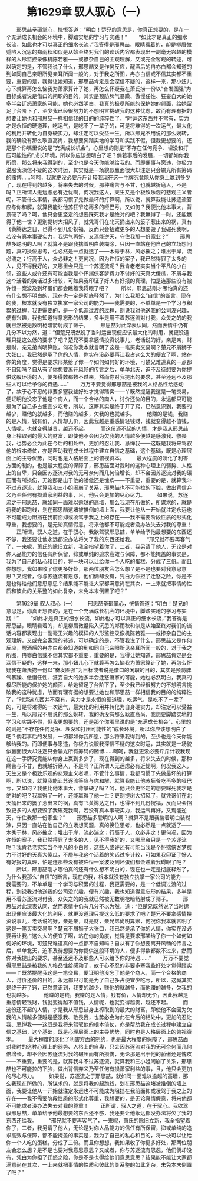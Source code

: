 # 　　第1629章 驭人驭心（一）
　　邢思喆拳砸掌心，恍悟答道：“明白！楚兄的意思是，你真正想要的，是在一个充满成长机会的环境中，脚踏实地的学习与实践！”
　　“如此才是真正的细水长流，如此也才可以真正的细水长流，”我答得是邢思喆，眼睛看着的，却是柳眉微蹙陷入沉思的郑雨秋和似是从始至终对我们的谈话内容都表现出一副毫无兴趣的模样的人形监控录像机陈若雅——或掺杂自己的主观理解，又或完全客观的转述，可以确定的是，不管我说了什么，邢思喆又是作何反应，醒酒后的冉亦白都会知道的到如同自己亲眼所见亲耳所闻一般的，对于我之所图，冉亦白信或不信其实都不重要，重要的是，我得让她知道，邢思喆肯定是会深信不疑的，这样一来，那小妞儿心下就算再怎么恼我为萧家算计了她，再怎么怀疑我在萧氏捞一份以“奋发图强”为目标或者说是借口的闲职的目的，其实是预防脾气暴躁、傲慢任性、狂妄自大的她多半会迁怒萧家的可能，她也必然明白，我真的极尽所能的保护她的颜面，给她留足了台阶下了，至少我已经很努力的不想明言挑破我的这种忧虑，故而有理有据的想要让她也和邢思喆一样相信我的目的的纯粹性了，“时运这东西并不常有，实力才是永恒的硬道理，吃运气，是吃不了一辈子的，可是将难得的一次运气，最大化的利用并转化为自身硬实力，却注定可以受益一生，所以邢兄不用说的那么婉转，我的确没有那么耿直高尚，我想要脚踏实地的学习和实践不假，但我更想要的，还是那个你嘴里说的是“充满成长机会”，心里想的则是“不存在任何竞争、埋没和打压可能性的”成长环境，所以你应该想明白了吧？倘若事后的发展，一切都如你我所愿，那么将来我得到的，至少也是今天你能够给我的。而即便事与愿违，你极力说服我深信不疑的这次时运，其实就是一场貌似赢面很大却注定只会输光所有筹码的赌博……呵呵，我就更没必要斤斤计较我现在这一手牌究竟能从你身上赢到多少了，现在得到的越多，将来失去的时候，那种痛苦与不甘，也就越折磨人，不是吗？正所谓人无远虑必有近忧啊，何况我这人，天生又是个极致乐观的悲观主义者呢，不管什么事情，我都习惯了先做最坏的打算啊，所以说，就算我能让苏逐流答应与你和解，就算我能让他苏狂爷吃再多的哑巴亏，又如何？我便比他本事大，背景硬了吗？呵，他只会更坚定的想要踩死我才是绝对的吧？我赢得了一时，还能赢得了他一世？更别提树大招风了，就凭哥们在北天捅出来的篓子惹出来的祸，真有飞黄腾达之日，也得不到几份祝福，反而只会招致更多的人想要毁了我碾死我啊，若没有真本事硬实力，我运气再好，又焉能逆天，守住我那一份家业？”
　　邢思喆多聪明的人啊？就算不是跟我揣着明白装糊涂，只因一直站在他自己的立场想问题，真的换位思考，也必然是一点就透了——木秀于林，风必摧之；堆出于岸，流必湍之；行高于人，众必非之！更何况，因为许恒的案子，我已然得罪了太多的人，见不得我好的，又哪里会只是一个苏逐流呢？我肯老老实实当个平凡的小白领，这些人或许还有可能当我是个怀揣侠客梦费力不讨好的天真大傻瓜，不屑与我这个活着的笑话过多计较，可如果我印证了好人有好报的真理，怕是连那些没有被许恒一案波及到坏蛋们都会瞧着我碍眼了吧？
　　所以，邢思喆刚才哪怕真的还有什么想不明白的，现在也一定是彻底释然了，为什么我那么“自信”的断言，现在的我，根本就没有独立执掌一家公司的能力——我需要的，不单单是一个学习与积累的过程，我更需要的，是一个低调过渡的过程，别说我对他送我的公司没兴趣，便有兴趣，我也知道得意忘形的结果，多半是用不着苏逐流对付我，众矢之的的我就已然被无数明枪暗箭射成了筛子。
　　邢思喆对此深表认同，然而表情中仍有几分不以为然，道：“但楚兄既然说了当时运出现便应该最大化的利用，就更没道理只提这么低的要求了吧？楚兄不要拿感情投资说事儿，老话说的好，亲是亲，财是财，亲兄弟尚明算账，何况你我本就言明了这是一笔买卖交易啊？楚兄不屑狮子大张口，我已然是承了你的人情，你实在没必要再让我占这么大的便宜了啊，站在你的角度，觉得是要求邢某给了你一个如何如何好的环境，可楚兄难道真的一点都不自知吗？自从有了你想要离开风畅的传言之后，单单北天，迫不及待想要为你提供这般环境的人，便多得数都数不过来，然而你对我提出的要求，甚至还远不及那些人可以给予你的待遇……”
　　万万不要觉得邢思喆是被我的人格品性给感动了，故于心不忍的非要多塞我些好处才觉得踏实——丫既然提醒我这是一笔交易，便证明他没忘了他是个商人，而一个合格的商人，讨价还价的目的，永远都只可能是为了自己多占便宜少吃亏，所以，这厮其实是终于开了窍，已然意识到，我要的越少，赚他的就越多，而他赚的越多，欠我的也就越多。
　　他赚的是钱，我赚的是人情，钱有价，人情却无价，因此我越是重感情轻钱财，钱就变得越不值钱，人情呢，也就变得越贵，越还不起。
　　而这份还不起的人情，才是我从邢思喆身上榨取到的最大的财富，即使他不会因为欠我的人情越多便越是感激我、敬畏我，也势必会为此在今后的相处中，更加的忍让我、忌惮我——这既是我将来驾驭他的根本倚仗，亦是帮助我在成长过程中建立自信之基础，这个基础，既是心理层面上的主导优势，同时也是人格层面上的俯视资本。
　　最大程度的淡化了利害方面的制约，也是最大程度的保障了，邢思喆面对我时的这种心理上的弱势、人格上的自卑，只会因苏逐流对我的无可奈何而几何倍增长，却不会因苏逐流对我的碾压而有所损伤，无论那是出于他的骄傲还是愧疚——不重要，重要的是，就算我斗不过苏逐流，就算我和三小姐闹崩了关系，邢思喆也不可能拉的下脸，做出背信弃义乃至任何有损萧家利益的事，且，他只会更加的尽心尽力。
　　如果说，苏逐流之于邢思喆，就如同一面难以逾越的高墙，那么我现在所做的，所谋求的，就是将我的起跑线，划在邢思喆这堵被推倒的墙上面，我要让他从一开始就注定永远也不可能成为阻挡在我前面抑或凌驾于我之上的存在——我不需要阶段性质的形式化尊重，我想要的，是无论真情假意，将来他都不可能或者没办法失去对我的尊重！
　　正所谓，驭人之道，在于驭心。我欲驾驭邢思喆，单单给予他最想要的东西还不够，我还要让他永远都没办法将欠了我的东西还给我。
　　“邢兄就不要再客气了，一来呢，萧氏的除旧立新，我全指望着你了，二者，我另请了他人，无论是对你人品能力的信任有所保留，抑或单纯的追求高效与保障，都不能掩盖的事实是，我为了自己的私心和目的，将一块可以让给你一个人吃的蛋糕，分成了三份。而且你想想，我如果收了你更多好处，那两位朋友会怎么想？是不是也要对我意思意思？又或者，你与苏逐流有恩怨，他们俩却没有，凭白为你担了迁怒之险，你是不是也得给他们意思意思？结果能不能让大家都满意尚在其次，一上来就把事情的性质和彼此的关系整的如此复杂，未免本末倒置了吧？”

　　第1629章 驭人驭心（一）
　　邢思喆拳砸掌心，恍悟答道：“明白！楚兄的意思是，你真正想要的，是在一个充满成长机会的环境中，脚踏实地的学习与实践！”
　　“如此才是真正的细水长流，如此也才可以真正的细水长流，”我答得是邢思喆，眼睛看着的，却是柳眉微蹙陷入沉思的郑雨秋和似是从始至终对我们的谈话内容都表现出一副毫无兴趣的模样的人形监控录像机陈若雅——或掺杂自己的主观理解，又或完全客观的转述，可以确定的是，不管我说了什么，邢思喆又是作何反应，醒酒后的冉亦白都会知道的到如同自己亲眼所见亲耳所闻一般的，对于我之所图，冉亦白信或不信其实都不重要，重要的是，我得让她知道，邢思喆肯定是会深信不疑的，这样一来，那小妞儿心下就算再怎么恼我为萧家算计了她，再怎么怀疑我在萧氏捞一份以“奋发图强”为目标或者说是借口的闲职的目的，其实是预防脾气暴躁、傲慢任性、狂妄自大的她多半会迁怒萧家的可能，她也必然明白，我真的极尽所能的保护她的颜面，给她留足了台阶下了，至少我已经很努力的不想明言挑破我的这种忧虑，故而有理有据的想要让她也和邢思喆一样相信我的目的的纯粹性了，“时运这东西并不常有，实力才是永恒的硬道理，吃运气，是吃不了一辈子的，可是将难得的一次运气，最大化的利用并转化为自身硬实力，却注定可以受益一生，所以邢兄不用说的那么婉转，我的确没有那么耿直高尚，我想要脚踏实地的学习和实践不假，但我更想要的，还是那个你嘴里说的是“充满成长机会”，心里想的则是“不存在任何竞争、埋没和打压可能性的”成长环境，所以你应该想明白了吧？倘若事后的发展，一切都如你我所愿，那么将来我得到的，至少也是今天你能够给我的。而即便事与愿违，你极力说服我深信不疑的这次时运，其实就是一场貌似赢面很大却注定只会输光所有筹码的赌博……呵呵，我就更没必要斤斤计较我现在这一手牌究竟能从你身上赢到多少了，现在得到的越多，将来失去的时候，那种痛苦与不甘，也就越折磨人，不是吗？正所谓人无远虑必有近忧啊，何况我这人，天生又是个极致乐观的悲观主义者呢，不管什么事情，我都习惯了先做最坏的打算啊，所以说，就算我能让苏逐流答应与你和解，就算我能让他苏狂爷吃再多的哑巴亏，又如何？我便比他本事大，背景硬了吗？呵，他只会更坚定的想要踩死我才是绝对的吧？我赢得了一时，还能赢得了他一世？更别提树大招风了，就凭哥们在北天捅出来的篓子惹出来的祸，真有飞黄腾达之日，也得不到几份祝福，反而只会招致更多的人想要毁了我碾死我啊，若没有真本事硬实力，我运气再好，又焉能逆天，守住我那一份家业？”
　　邢思喆多聪明的人啊？就算不是跟我揣着明白装糊涂，只因一直站在他自己的立场想问题，真的换位思考，也必然是一点就透了——木秀于林，风必摧之；堆出于岸，流必湍之；行高于人，众必非之！更何况，因为许恒的案子，我已然得罪了太多的人，见不得我好的，又哪里会只是一个苏逐流呢？我肯老老实实当个平凡的小白领，这些人或许还有可能当我是个怀揣侠客梦费力不讨好的天真大傻瓜，不屑与我这个活着的笑话过多计较，可如果我印证了好人有好报的真理，怕是连那些没有被许恒一案波及到坏蛋们都会瞧着我碍眼了吧？
　　所以，邢思喆刚才哪怕真的还有什么想不明白的，现在也一定是彻底释然了，为什么我那么“自信”的断言，现在的我，根本就没有独立执掌一家公司的能力——我需要的，不单单是一个学习与积累的过程，我更需要的，是一个低调过渡的过程，别说我对他送我的公司没兴趣，便有兴趣，我也知道得意忘形的结果，多半是用不着苏逐流对付我，众矢之的的我就已然被无数明枪暗箭射成了筛子。
　　邢思喆对此深表认同，然而表情中仍有几分不以为然，道：“但楚兄既然说了当时运出现便应该最大化的利用，就更没道理只提这么低的要求了吧？楚兄不要拿感情投资说事儿，老话说的好，亲是亲，财是财，亲兄弟尚明算账，何况你我本就言明了这是一笔买卖交易啊？楚兄不屑狮子大张口，我已然是承了你的人情，你实在没必要再让我占这么大的便宜了啊，站在你的角度，觉得是要求邢某给了你一个如何如何好的环境，可楚兄难道真的一点都不自知吗？自从有了你想要离开风畅的传言之后，单单北天，迫不及待想要为你提供这般环境的人，便多得数都数不过来，然而你对我提出的要求，甚至还远不及那些人可以给予你的待遇……”
　　万万不要觉得邢思喆是被我的人格品性给感动了，故于心不忍的非要多塞我些好处才觉得踏实——丫既然提醒我这是一笔交易，便证明他没忘了他是个商人，而一个合格的商人，讨价还价的目的，永远都只可能是为了自己多占便宜少吃亏，所以，这厮其实是终于开了窍，已然意识到，我要的越少，赚他的就越多，而他赚的越多，欠我的也就越多。
　　他赚的是钱，我赚的是人情，钱有价，人情却无价，因此我越是重感情轻钱财，钱就变得越不值钱，人情呢，也就变得越贵，越还不起。
　　而这份还不起的人情，才是我从邢思喆身上榨取到的最大的财富，即使他不会因为欠我的人情越多便越是感激我、敬畏我，也势必会为此在今后的相处中，更加的忍让我、忌惮我——这既是我将来驾驭他的根本倚仗，亦是帮助我在成长过程中建立自信之基础，这个基础，既是心理层面上的主导优势，同时也是人格层面上的俯视资本。
　　最大程度的淡化了利害方面的制约，也是最大程度的保障了，邢思喆面对我时的这种心理上的弱势、人格上的自卑，只会因苏逐流对我的无可奈何而几何倍增长，却不会因苏逐流对我的碾压而有所损伤，无论那是出于他的骄傲还是愧疚——不重要，重要的是，就算我斗不过苏逐流，就算我和三小姐闹崩了关系，邢思喆也不可能拉的下脸，做出背信弃义乃至任何有损萧家利益的事，且，他只会更加的尽心尽力。
　　如果说，苏逐流之于邢思喆，就如同一面难以逾越的高墙，那么我现在所做的，所谋求的，就是将我的起跑线，划在邢思喆这堵被推倒的墙上面，我要让他从一开始就注定永远也不可能成为阻挡在我前面抑或凌驾于我之上的存在——我不需要阶段性质的形式化尊重，我想要的，是无论真情假意，将来他都不可能或者没办法失去对我的尊重！
　　正所谓，驭人之道，在于驭心。我欲驾驭邢思喆，单单给予他最想要的东西还不够，我还要让他永远都没办法将欠了我的东西还给我。
　　“邢兄就不要再客气了，一来呢，萧氏的除旧立新，我全指望着你了，二者，我另请了他人，无论是对你人品能力的信任有所保留，抑或单纯的追求高效与保障，都不能掩盖的事实是，我为了自己的私心和目的，将一块可以让给你一个人吃的蛋糕，分成了三份。而且你想想，我如果收了你更多好处，那两位朋友会怎么想？是不是也要对我意思意思？又或者，你与苏逐流有恩怨，他们俩却没有，凭白为你担了迁怒之险，你是不是也得给他们意思意思？结果能不能让大家都满意尚在其次，一上来就把事情的性质和彼此的关系整的如此复杂，未免本末倒置了吧？”
